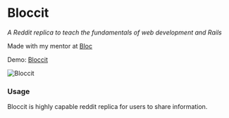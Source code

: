 # Bloccit
_A Reddit replica to teach the fundamentals of web development and Rails_

Made with my mentor at [Bloc](http://bloc.io)

Demo: [Bloccit](https://sheltered-everglades-14741.herokuapp.com/)

![Bloccit](http://i.imgur.com/k9xvn9o.png)

### Usage
Bloccit is highly capable reddit replica for users to share information. 
